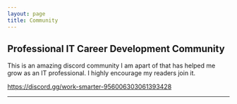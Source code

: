 ```yaml
---
layout: page
title: Community
---
```

## Professional IT Career Development Community

This is an amazing discord community I am apart of that has helped me grow as an IT professional. I highly encourage my readers join it.

https://discord.gg/work-smarter-956006303061393428

---




